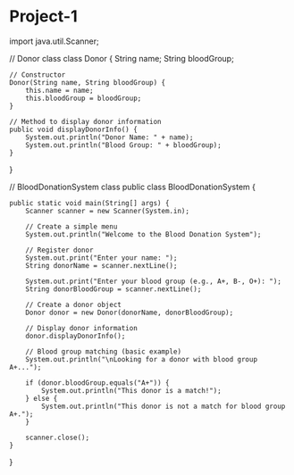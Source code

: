 # Project-1

import java.util.Scanner;

// Donor class
class Donor {
    String name;
    String bloodGroup;
    
    // Constructor
    Donor(String name, String bloodGroup) {
        this.name = name;
        this.bloodGroup = bloodGroup;
    }
    
    // Method to display donor information
    public void displayDonorInfo() {
        System.out.println("Donor Name: " + name);
        System.out.println("Blood Group: " + bloodGroup);
    }
}

// BloodDonationSystem class
public class BloodDonationSystem {

    public static void main(String[] args) {
        Scanner scanner = new Scanner(System.in);
        
        // Create a simple menu
        System.out.println("Welcome to the Blood Donation System");
        
        // Register donor
        System.out.print("Enter your name: ");
        String donorName = scanner.nextLine();
        
        System.out.print("Enter your blood group (e.g., A+, B-, O+): ");
        String donorBloodGroup = scanner.nextLine();
        
        // Create a donor object
        Donor donor = new Donor(donorName, donorBloodGroup);
        
        // Display donor information
        donor.displayDonorInfo();
        
        // Blood group matching (basic example)
        System.out.println("\nLooking for a donor with blood group A+...");
        
        if (donor.bloodGroup.equals("A+")) {
            System.out.println("This donor is a match!");
        } else {
            System.out.println("This donor is not a match for blood group A+.");
        }
        
        scanner.close();
    }
}

